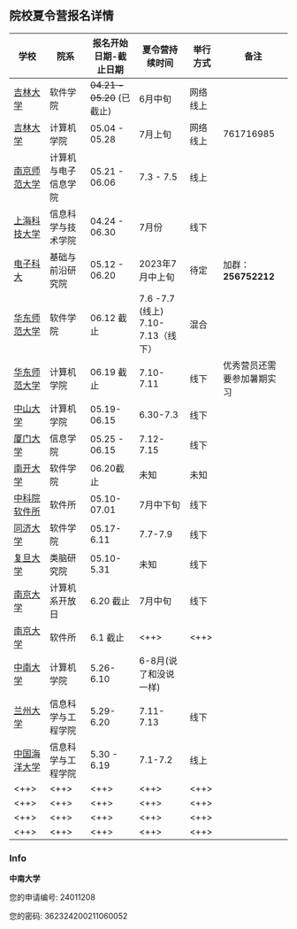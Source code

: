 ## 院校夏令营报名详情

| 学校                                                                                                 | 院系                 | 报名开始日期-截止日期      | 夏令营持续时间                    | 举行方式 | 备注                       |
| ----------                                                                                           | ----------           | -------------------------  | ----------------                  | ------   | --                         |
| [吉林大学](https://mp.weixin.qq.com/s/_AmyjqmMfr3iQ1MFXpx7Ag)                                        | 软件学院             | ~~04.21 - 05.20~~ (已截止) | 6月中旬                           | 网络线上 |                            |
| [吉林大学](http://ccst.jlu.edu.cn/info/1229/18143.htm)                                               | 计算机学院           | 05.04 - 05.28              | 7月上旬                           | 网络线上 | 761716985                  |
| [南京师范大学](http://ceai.njnu.edu.cn/Item/Show.asp?m=1&d=18920)                                    | 计算机与电子信息学院 | 05.21 - 06.06              | 7.3 - 7.5                         | 线上     |                            |
| [上海科技大学](https://sist.shanghaitech.edu.cn/2023/0424/c7339a1077054/page.htm)                    | 信息科学与技术学院   | 04.24 - 06.30              | 7月份                             | 线下     |                            |
| [电子科大](https://www.iffs.uestc.edu.cn/info/1067/5580.htm)                                         | 基础与前沿研究院     | 05.12 - 06.20              | 2023年7月中上旬                   | 待定     | 加群：**256752212**        |
| [华东师范大学](https://yjszs.ecnu.edu.cn/system/xlyxcwb_detail.asp?xlyjbdwbh=2023050420050017104300) | 软件学院             | 06.12 截止                 | 7.6 -7.7 (线上) 7.10-7.13（线下） | 混合     |                            |
| [华东师范大学](https://yjszs.ecnu.edu.cn/system/xlyxcwb_detail.asp?xlyjbdwbh=2023050420050017104300) | 计算机学院           | 06.19 截止                 | 7.10-7.11                         | 线下     | 优秀营员还需要参加暑期实习 |
| [中山大学](https://cse.sysu.edu.cn/content/6789)                                                     | 计算机学院           | 05.19-06.15                | 6.30-7.3                          | 线下     |                            |
| [厦门大学](https://informatics.xmu.edu.cn/info/1050/28869.htm)                                       | 信息学院             | 05.25 - 06.15              | 7.12-7.15                         | 线下     |                            |
| [南开大学](https://cs.nankai.edu.cn/info/1042/3466.htm)                                              | 软件学院             | 06.20截止                  | 未知                              | 未知     |                            |
| [中科院软件所](http://www.is.cas.cn/yjsjy2016/zsxx2016/202305/t20230510_6751443.html)                | 软件所               | 05.10-07.01                | 7月中下旬                         | 线下     |                            |
| [同济大学](https://sse.tongji.edu.cn/info/1132/4205.htm)                                             | 软件学院             | 05.17-6.11                 | 7.7-7.9                           | 线下     |                            |
| [复旦大学](https://istbi.fudan.edu.cn/info/1167/4890.htm)                                            | 类脑研究院           | 05.10-5.31                 | 未知                              | 线下     |                            |
| [南京大学](https://cs.nju.edu.cn/8b/3d/c1702a625469/page.htm)                                        | 计算机系开放日       | 6.20 截止                  | 7月中旬                           | 线下     |                            |
| [南京大学](https://cs.nju.edu.cn/ics/recruit/index.html)                                             | 软件所               | 6.1 截止                   | <++>                              | <++>     |                            |
| [中南大学](https://gra.csu.edu.cn/info/1012/39140.htm)                                               | 计算机学院           | 5.26-6.10                  | 6-8月(说了和没说一样)             |          |                            |
| [兰州大学](https://xxxy.lzu.edu.cn/tongzhigonggao/2023/0529/216630.html)                             | 信息科学与工程学院   | 5.29-6.20                  | 7.11-7.13                         | 线下     |                            |
| [中国海洋大学](http://it.ouc.edu.cn/2023/0530/c16066a433770/page.htm)                                | 信息科学与工程学院   | 5.30 - 6.19                | 7.1-7.2                           | 线上     |                            |
| <++>                                                                                                 | <++>                 | <++>                       | <++>                              | <++>     |                            |
| <++>                                                                                                 | <++>                 | <++>                       | <++>                              | <++>     |                            |
| <++>                                                                                                 | <++>                 | <++>                       | <++>                              | <++>     |                            |
| <++>                                                                                                 | <++>                 | <++>                       | <++>                              | <++>     |                            |


### Info

**中南大学** 

您的申请编号: 24011208

您的密码: 362324200211060052



